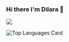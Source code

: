 ### Hi there I'm Dilara 👋

<!--
**dilaraozkaynak/dilaraozkaynak** is a ✨ _special_ ✨ repository because its `README.md` (this file) appears on your GitHub profile.

Here are some ideas to get you started:

- 🔭 I’m currently working on C# MVC
- 🌱 I’m currently learning Java + React
- 📫 How to reach me: https://www.linkedin.com/in/dilaraozkaynak/
-->
<img src="https://github-readme-stats.vercel.app/api?username=dilaraozkaynak&&show_icons=true&title_color=ffffff&icon_color=bb2acf&text_color=daf7dc&bg_color=151515">

![Top Languages Card](https://github-readme-stats.vercel.app/api/top-langs/?username=dilaraozkaynak&layout=compact)

